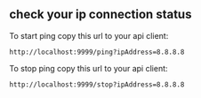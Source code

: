 ## check your ip connection status 

To start ping copy this url to your api client:
```
http://localhost:9999/ping?ipAddress=8.8.8.8
```
To stop ping copy this url to your api client:
```
http://localhost:9999/stop?ipAddress=8.8.8.8
```